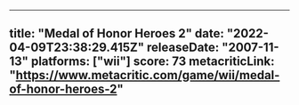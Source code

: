 
---
title: "Medal of Honor Heroes 2"
date: "2022-04-09T23:38:29.415Z"
releaseDate: "2007-11-13"
platforms: ["wii"]
score: 73
metacriticLink: "https://www.metacritic.com/game/wii/medal-of-honor-heroes-2"
---
